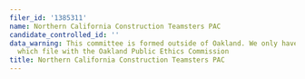 ```yaml
---
filer_id: '1385311'
name: Northern California Construction Teamsters PAC
candidate_controlled_id: ''
data_warning: This committee is formed outside of Oakland. We only have data on committees
  which file with the Oakland Public Ethics Commission
title: Northern California Construction Teamsters PAC
---
```

